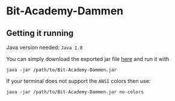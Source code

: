 # Bit-Academy-Dammen

## Getting it running
Java version needed: `Java 1.8`

You can simply download the exported jar file [here](https://github.com/NielzosFilms/Bit-Academy-Dammen/releases/tag/Dammen) and run it with
```
java -jar /path/to/Bit-Academy-Dammen.jar
```

If your terminal does not support the `ANSI` colors then use:
```
java -jar /path/to/Bit-Academy-Dammen.jar no-colors
```
